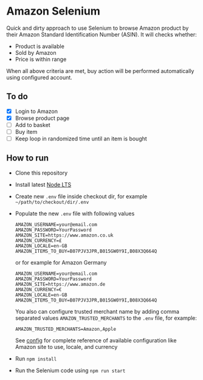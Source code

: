 # Amazon Selenium

Quick and dirty approach to use Selenium to browse Amazon product by their Amazon Standard Identification Number (ASIN). It will checks whether:

- Product is available
- Sold by Amazon
- Price is within range

When all above criteria are met, buy action will be performed automatically using configured account.

## To do

- [x] Login to Amazon
- [x] Browse product page
- [ ] Add to basket
- [ ] Buy item
- [ ] Keep loop in randomized time until an item is bought

## How to run

- Clone this repository
- Install latest [Node LTS](https://nodejs.org/en/)
- Create new `.env` file inside checkout dir, for example `~/path/to/checkout/dir/.env`
- Populate the new `.env` file with following values

    ```env
    AMAZON_USERNAME=your@email.com
    AMAZON_PASSWORD=YourPassword
    AMAZON_SITE=https://www.amazon.co.uk
    AMAZON_CURRENCY=£
    AMAZON_LOCALE=en-GB
    AMAZON_ITEMS_TO_BUY=B07PJV3JPR,B015GW0Y9I,B08X3Q664Q
    ```

    or for example for Amazon Germany

    ```env
    AMAZON_USERNAME=your@email.com
    AMAZON_PASSWORD=YourPassword
    AMAZON_SITE=https://www.amazon.de
    AMAZON_CURRENCY=€
    AMAZON_LOCALE=en-GB
    AMAZON_ITEMS_TO_BUY=B07PJV3JPR,B015GW0Y9I,B08X3Q664Q
    ```

    You also can configure trusted merchant name by adding comma separated values `AMAZON_TRUSTED_MERCHANTS` to the `.env` file, for example:

    ```env
    AMAZON_TRUSTED_MERCHANTS=Amazon,Apple
    ```

    See [config](./src/config.mjs) for complete reference of available configuration like Amazon site to use, locale, and currency

- Run `npm install`
- Run the Selenium code using `npm run start`
